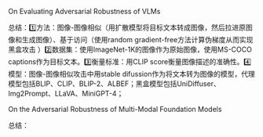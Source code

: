 On Evaluating Adversarial Robustness of VLMs

总结：1️⃣方法：图像-图像相似（用扩散模型将目标文本转成图像，然后拉进原图像和生成图像）、基于访问（使用random gradient-free方法计算伪梯度从而实现黑盒攻击 ）2️⃣数据集：使用ImageNet-1K的图像作为原始图像，使用MS-COCO captions作为目标文本。3️⃣衡量标准：用CLIP score衡量图像描述的准确性。4️⃣模型：图像-图像相似攻击中用stable difussion作为将文本转为图像的模型，代理模型包括BLIP、CLIP、BLIP-2、ALBEF；黑盒模型包括UniDiffuser、Img2Prompt、LLaVA、MiniGPT-4；



On the Adversarial Robustness of Multi-Modal Foundation Models

总结：